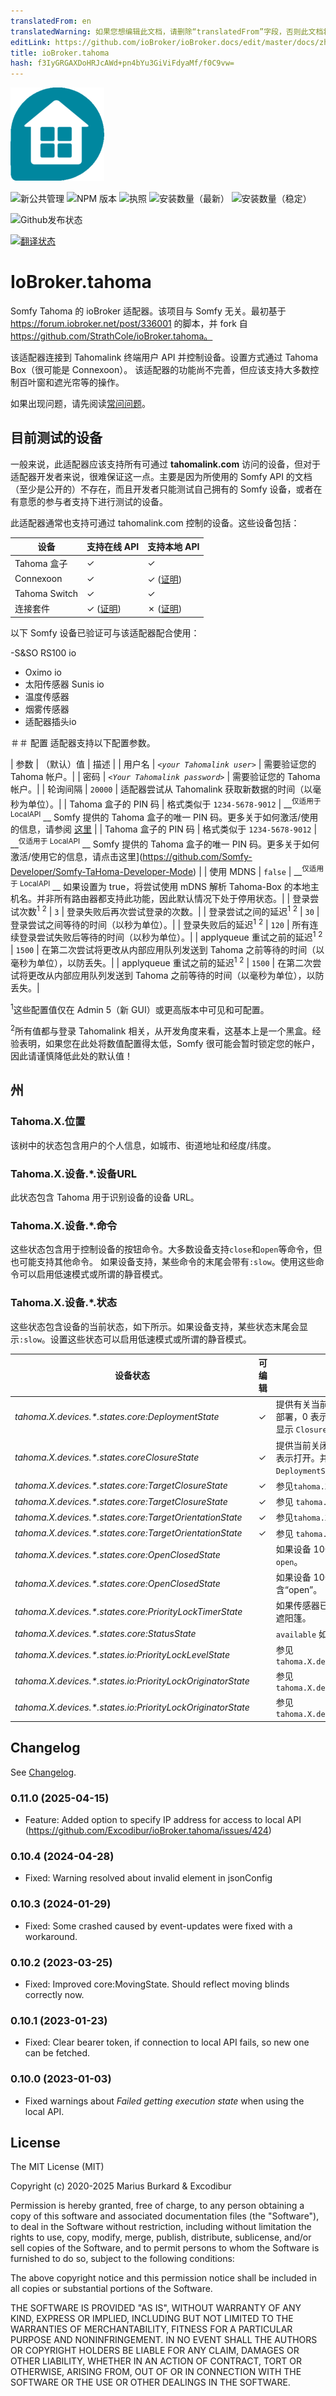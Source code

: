 ```yaml
---
translatedFrom: en
translatedWarning: 如果您想编辑此文档，请删除“translatedFrom”字段，否则此文档将再次自动翻译
editLink: https://github.com/ioBroker/ioBroker.docs/edit/master/docs/zh-cn/adapterref/iobroker.tahoma/README.md
title: ioBroker.tahoma
hash: f3IyGRGAXDoHRJcAWd+pn4bYu3GiViFdyaMf/f0C9vw=
---
```

![标识](../../../en/adapterref/iobroker.tahoma/admin/tahoma.png)

![新公共管理](https://nodei.co/npm/iobroker.tahoma.png?downloads=true)
![NPM 版本](https://img.shields.io/npm/v/iobroker.tahoma.svg)
![执照](https://img.shields.io/badge/license-MIT-blue.svg?style=flat)
![安装数量（最新）](http://iobroker.live/badges/tahoma-installed.svg)
![安装数量（稳定）](http://iobroker.live/badges/tahoma-stable.svg)

![Github发布状态](https://github.com/Excodibur/iobroker.tahoma/workflows/Build%2C%20Test%20and%20Release/badge.svg)

[![翻译状态](https://weblate.iobroker.net/widgets/adapters/-/tahoma/svg-badge.svg)](https://weblate.iobroker.net/engage/adapters/?utm_source=widget)

# IoBroker.tahoma
Somfy Tahoma 的 ioBroker 适配器。该项目与 Somfy 无关。最初基于 https://forum.iobroker.net/post/336001 的脚本，并 fork 自 https://github.com/StrathCole/ioBroker.tahoma。

该适配器连接到 Tahomalink 终端用户 API 并控制设备。设置方式通过 Tahoma Box（很可能是 Connexoon）。
该适配器的功能尚不完善，但应该支持大多数控制百叶窗和遮光帘等的操作。

如果出现问题，请先阅读[常问问题](https://github.com/Excodibur/ioBroker.tahoma/blob/master/FAQ.md)。

## 目前测试的设备
一般来说，此适配器应该支持所有可通过 __tahomalink.com__ 访问的设备，但对于适配器开发者来说，很难保证这一点。主要是因为所使用的 Somfy API 的文档（至少是公开的）不存在，而且开发者只能测试自己拥有的 Somfy 设备，或者在有意愿的参与者支持下进行测试的设备。

此适配器通常也支持可通过 tahomalink.com 控制的设备。这些设备包括：

| 设备 | 支持在线 API | 支持本地 API |
|-|-|-|
| Tahoma 盒子 | ✓ | ✓ |
| Connexoon | ✓ | ✓ ([证明](https://github.com/Excodibur/ioBroker.tahoma/issues/241)) |
| Tahoma Switch | ✓ | ✓ |
| 连接套件 | ✓ ([证明](https://github.com/Excodibur/ioBroker.tahoma/issues/171)) | ✗ ([证明](https://service.somfy.com/downloads/fr_v5/fichecomparative_tahoma_switch_vs_kit_connectivite_a4_1221.pdf)) |

以下 Somfy 设备已验证可与该适配器配合使用：

-S&SO RS100 io
- Oximo io
- 太阳传感器 Sunis io
- 温度传感器
- 烟雾传感器
- 适配器插头io

＃＃ 配置
适配器支持以下配置参数。

| 参数 | （默认）值 | 描述 |
| 用户名 | _`<your Tahomalink user>`_ | 需要验证您的 Tahoma 帐户。|
| 密码 | _`<Your Tahomalink password>`_ | 需要验证您的 Tahoma 帐户。|
| 轮询间隔 | `20000` | 适配器尝试从 Tahomalink 获取新数据的时间（以毫秒为单位）。|
| Tahoma 盒子的 PIN 码 | 格式类似于 `1234-5678-9012` | __<sup>仅适用于 LocalAPI</sup> __ Somfy 提供的 Tahoma 盒子的唯一 PIN 码。更多关于如何激活/使用的信息，请参阅 [这里](https://github.com/Somfy-Developer/Somfy-TaHoma-Developer-Mode) |
| Tahoma 盒子的 PIN 码 | 格式类似于 `1234-5678-9012` | __<sup>仅适用于 LocalAPI</sup> __ Somfy 提供的 Tahoma 盒子的唯一 PIN 码。更多关于如何激活/使用它的信息，请点击这里](https://github.com/Somfy-Developer/Somfy-TaHoma-Developer-Mode) | | 使用 MDNS | `false` | __<sup>仅适用于 LocalAPI</sup> __ 如果设置为 true，将尝试使用 mDNS 解析 Tahoma-Box 的本地主机名。并非所有路由器都支持此功能，因此默认情况下处于停用状态。|
| 登录尝试次数<sup>1</sup> <sup>2</sup> | `3` | 登录失败后再次尝试登录的次数。|
| 登录尝试之间的延迟<sup>1</sup> <sup>2</sup> | `30` | 登录尝试之间等待的时间（以秒为单位）。|
| 登录失败后的延迟<sup>1</sup> <sup>2</sup> | `120` | 所有连续登录尝试失败后等待的时间（以秒为单位）。|
| applyqueue 重试之前的延迟<sup>1</sup> <sup>2</sup> | `1500` | 在第二次尝试将更改从内部应用队列发送到 Tahoma 之前等待的时间（以毫秒为单位），以防丢失。|
| applyqueue 重试之前的延迟<sup>1</sup> <sup>2</sup> | `1500` | 在第二次尝试将更改从内部应用队列发送到 Tahoma 之前等待的时间（以毫秒为单位），以防丢失。|

 <sup>1</sup>这些配置值仅在 Admin 5（新 GUI）或更高版本中可见和可配置。

 <sup>2</sup>所有值都与登录 Tahomalink 相关，从开发角度来看，这基本上是一个黑盒。经验表明，如果您在此处将数值配置得太低，Somfy 很可能会暂时锁定您的帐户，因此请谨慎降低此处的默认值！

## 州
### Tahoma.X.位置
该树中的状态包含用户的个人信息，如城市、街道地址和经度/纬度。

### Tahoma.X.设备.*.设备URL
此状态包含 Tahoma 用于识别设备的设备 URL。

### Tahoma.X.设备.*.命令
这些状态包含用于控制设备的按钮命令。大多数设备支持`close`和`open`等命令，但也可能支持其他命令。
如果设备支持，某些命令的末尾会带有`:slow`。使用这些命令可以启用低速模式或所谓的静音模式。

### Tahoma.X.设备.*.状态
这些状态包含设备的当前状态，如下所示。如果设备支持，某些状态末尾会显示`:slow`。设置这些状态可以启用低速模式或所谓的静音模式。

| 设备状态 | 可编辑 | 目的/描述 |
|-------------------------------------------------------------|----------|---------------------|
| _tahoma.X.devices.*.states.core:DeploymentState_ | &#10003; | 提供有关当前部署状态的信息并控制其状态。100 表示完全部署，0 表示未部署。并非所有设备都具有此值，有些设备会显示 `ClosureState`。|
| _tahoma.X.devices.*.states.coreClosureState_ | &#10003; | 提供当前关闭状态信息并控制其状态。100 表示完全关闭，0 表示打开。并非所有设备都具有此值，有些设备会使用 `DeploymentState` 来代替。|
| _tahoma.X.devices.*.states.core:TargetClosureState_ | &#10003; | 参见`tahoma.X.devices.*.states.core:ClosureState` |
| _tahoma.X.devices.*.states.core:TargetClosureState_ | &#10003; | 参见 `tahoma.X.devices.*.states.core:ClosureState` |
| _tahoma.X.devices.*.states.core:TargetOrientationState_ | &#10003; | 参见`tahoma.X.devices.*.states.core:OrientationState` |
| _tahoma.X.devices.*.states.core:TargetOrientationState_ | &#10003; | 参见 `tahoma.X.devices.*.states.core:OrientationState` |
| _tahoma.X.devices.*.states.core:OpenClosedState_ | | 如果设备 100% 关闭或 0% 部署，则包含 `closed`，否则包含 `open`。|
| _tahoma.X.devices.*.states.core:OpenClosedState_ | | 如果设备 100% 关闭或 0% 部署，则包含“closed”，否则包含“open”。|
| _tahoma.X.devices.*.states.core:PriorityLockTimerState_ | | 如果传感器已锁定设备，则在此处说明，例如风传感器挡住了遮阳篷。|
| _tahoma.X.devices.*.states.core:StatusState_ | | `available` 如果设备当前可用。|
| _tahoma.X.devices.*.states.io:PriorityLockLevelState_ | | 参见`tahoma.X.devices.*.states.core:PriorityLockTimerState` |
| _tahoma.X.devices.*.states.io:PriorityLockOriginatorState_ | | 参见`tahoma.X.devices.*.states.core:PriorityLockTimerState` |
| _tahoma.X.devices.*.states.io:PriorityLockOriginatorState_ | | 参见 `tahoma.X.devices.*.states.core:PriorityLockTimerState` | | _tahoma.X.devices.*.states.moving_ | | 指示设备当前是否正在移动。`0 = stopped`、`1 = up/undeploy`、`2 = down/deploy`、`3 = unknown direction`<br/> **评论：**<br/>此操作仅在连接到 Tahoma（而非本地）API 时可靠，因为本地 API 无法提供足够的动作事件更新来正确计算此状态。不过，`core:MovingState` 在两种情况下都应该有效。 |

## Changelog
See [Changelog](https://github.com/Excodibur/ioBroker.tahoma/blob/master/CHANGELOG.md).

<!--
	Placeholder for the next version (add instead of version-number-headline below):
	## __WORK IN PROGRESS__
-->
### 0.11.0 (2025-04-15)
- Feature: Added option to specify IP address for access to local API (https://github.com/Excodibur/ioBroker.tahoma/issues/424)

### 0.10.4 (2024-04-28)
- Fixed: Warning resolved about invalid element in jsonConfig

### 0.10.3 (2024-01-29)
- Fixed: Some crashed caused by event-updates were fixed with a workaround.

### 0.10.2 (2023-03-25)
- Fixed: Improved core:MovingState. Should reflect moving blinds correctly now.

### 0.10.1 (2023-01-23)
- Fixed: Clear bearer token, if connection to local API fails, so new one can be fetched.

### 0.10.0 (2023-01-03)
- Fixed warnings about _Failed getting execution state_ when using the local API.

## License

The MIT License (MIT)

Copyright (c) 2020-2025 Marius Burkard & Excodibur

Permission is hereby granted, free of charge, to any person obtaining a copy
of this software and associated documentation files (the "Software"), to deal
in the Software without restriction, including without limitation the rights
to use, copy, modify, merge, publish, distribute, sublicense, and/or sell
copies of the Software, and to permit persons to whom the Software is
furnished to do so, subject to the following conditions:

The above copyright notice and this permission notice shall be included in
all copies or substantial portions of the Software.

THE SOFTWARE IS PROVIDED "AS IS", WITHOUT WARRANTY OF ANY KIND, EXPRESS OR
IMPLIED, INCLUDING BUT NOT LIMITED TO THE WARRANTIES OF MERCHANTABILITY,
FITNESS FOR A PARTICULAR PURPOSE AND NONINFRINGEMENT. IN NO EVENT SHALL THE
AUTHORS OR COPYRIGHT HOLDERS BE LIABLE FOR ANY CLAIM, DAMAGES OR OTHER
LIABILITY, WHETHER IN AN ACTION OF CONTRACT, TORT OR OTHERWISE, ARISING FROM,
OUT OF OR IN CONNECTION WITH THE SOFTWARE OR THE USE OR OTHER DEALINGS IN
THE SOFTWARE.